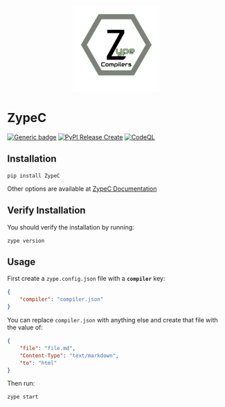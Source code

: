 <p align='center'>
    <img height=200 width=200 src='https://raw.githubusercontent.com/Zype-Z/ZypeC/main/assets/favicon.png'>
</p>

# ZypeC
[![Generic badge](https://img.shields.io/badge/PyPI-v1.0-GREEN.svg)](https://shields.io/)&nbsp;[![PyPI Release Create](https://github.com/Zype-Z/ZypeC/actions/workflows/Create-Release.yaml/badge.svg)](https://github.com/Zype-Z/ZypeC/actions/workflows/Create-Release.yaml)&nbsp;[![CodeQL](https://github.com/Zype-Z/ZypeC/actions/workflows/codeql-analysis.yml/badge.svg)](https://github.com/Zype-Z/ZypeC/actions/workflows/codeql-analysis.yml)<br>

## Installation

```shell
pip install ZypeC
```
Other options are available at [ZypeC Documentation](https://zype.cf)

## Verify Installation
You should verify the installation by running:
```shell
zype version
```

## Usage

First create a `zype.config.json` file with a **`compiler`** key:
```json
{
    "compiler": "compiler.json"
}
```
You can replace `compiler.json` with anything else and create that file with the value of:

```json
{
    "file": "file.md",
    "Content-Type": "text/markdown",
    "to": "html"
}
```

Then run:
```shell
zype start
```
